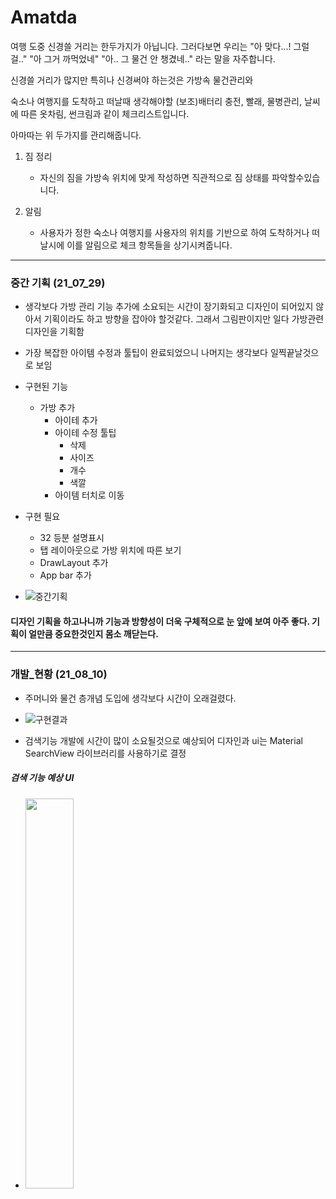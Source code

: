 # Amatda
여행 도중 신경쓸 거리는 한두가지가 아닙니다.
그러다보면 우리는 "아 맞다...! 그럴걸.." "아 그거 까먹었네" "아.. 그 물건 안 챙겼네.." 라는 말을 자주합니다.

신경쓸 거리가 많지만 특히나 신경써야 하는것은 가방속 물건관리와

숙소나 여행지를 도착하고 떠날때 생각해야할 (보조)배터리 충전, 빨래, 물병관리, 날씨에 따른 옷차림, 썬크림과 같이 체크리스트입니다.

아마따는 위 두가지를 관리해줍니다.

1. 짐 정리
    - 자신의 짐을 가방속 위치에 맞게 작성하면 직관적으로 짐 상태를 파악할수있습니다.

2. 알림
    - 사용자가 정한 숙소나 여행지를 사용자의 위치를 기반으로 하여 도착하거나 떠날시에 이를 알림으로 체크 항목들을 상기시켜줍니다.


---
### 중간 기획 (21_07_29)
* 생각보다 가방 관리 기능 추가에 소요되는 시간이 장기화되고 디자인이 되어있지 않아서 기획이라도 하고 방향을 잡아야 할것같다. 그래서 그림판이지만 일다 가방관련 디자인을 기획함
* 가장 복잡한 아이템 수정과 툴팁이 완료되었으니 나머지는 생각보다 일찍끝날것으로 보임
* 구현된 기능
  * 가방 추가
      * 아이테 추가
      * 아이테 수정 툴팁
        * 삭제
        * 사이즈
        * 개수
        * 색깔
      * 아이템 터치로 이동
* 구현 필요
  * 32 등분 설명표시
  * 탭 레이아웃으로 가방 위치에 따른 보기
  * DrawLayout 추가
  * App bar 추가
 
* ![중간기획](https://user-images.githubusercontent.com/51182964/127456396-e77f8dc8-6718-4980-8f4f-ae06b984ebcc.png)
#### 디자인 기획을 하고나니까 기능과 방향성이 더욱 구체적으로 눈 앞에 보여 아주 좋다. 기획이 얼만큼 중요한것인지 몸소 깨닫는다.
---
### 개발_현황 (21_08_10)
* 주머니와 물건 층개념 도입에 생각보다 시간이 오래걸렸다.
* ![구현결과](https://user-images.githubusercontent.com/51182964/128870399-61a1a26f-bb72-40ed-afb3-b18d8d66858e.png)

* 검색기능 개발에 시간이 많이 소요될것으로 예상되어 디자인과 ui는 Material SearchView 라이브러리를 사용하기로 결정
##### 검색 기능 예상 UI
* <img src="https://user-images.githubusercontent.com/51182964/128870443-06fe76d7-ee38-4ffc-ab68-bcd70fe21b69.png" width="40%" height="40%">


